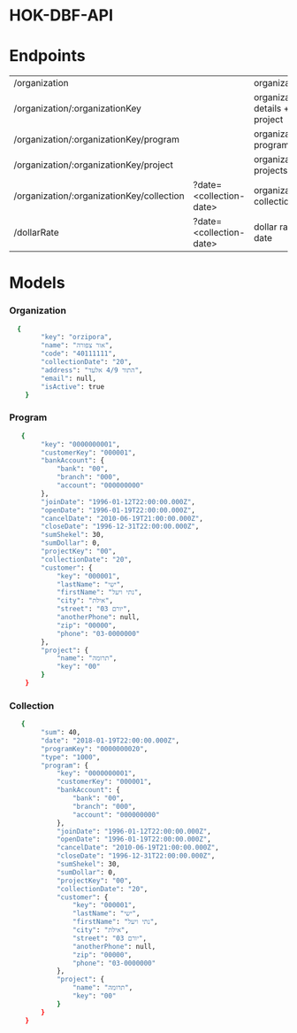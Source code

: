 # HOK-DBF-API

# Endpoints
|   |   |   |  
|---|---|---|
| /organization  |   |   organizations | 
| /organization/:organizationKey   |   | organization details + project  |  
| /organization/:organizationKey/program   |   |  organization programs |  
| /organization/:organizationKey/project  |   |  organization projects |  
| /organization/:organizationKey/collection    |?date=\<collection-date>   |  organization collections | 
| /dollarRate     |?date=\<collection-date>    | dollar rate by date  |

# Models
### Organization
```sh
  {
        "key": "orzipora",
        "name": "אור צפורה",
        "code": "40111111",
        "collectionDate": "20",
        "address": "התור 4/9 אלעד",
        "email": null,
        "isActive": true
    }
```
### Program
```sh
   {
        "key": "0000000001",
        "customerKey": "000001",
        "bankAccount": {
            "bank": "00",
            "branch": "000",
            "account": "000000000"
        },
        "joinDate": "1996-01-12T22:00:00.000Z",
        "openDate": "1996-01-19T22:00:00.000Z",
        "cancelDate": "2010-06-19T21:00:00.000Z",
        "closeDate": "1996-12-31T22:00:00.000Z",
        "sumShekel": 30,
        "sumDollar": 0,
        "projectKey": "00",
        "collectionDate": "20",
        "customer": {
            "key": "000001",
            "lastName": "ישי",
            "firstName": "נתי ויעל",
            "city": "אילת",
            "street": "יורם 03",
            "anotherPhone": null,
            "zip": "00000",
            "phone": "03-0000000"
        },
        "project": {
            "name": "תרומה",
            "key": "00"
        }
    }
```

### Collection
```sh
   {
        "sum": 40,
        "date": "2018-01-19T22:00:00.000Z",
        "programKey": "0000000020",
        "type": "1000",
        "program": {
	        "key": "0000000001",
	        "customerKey": "000001",
	        "bankAccount": {
	            "bank": "00",
	            "branch": "000",
	            "account": "000000000"
	        },
	        "joinDate": "1996-01-12T22:00:00.000Z",
	        "openDate": "1996-01-19T22:00:00.000Z",
            "cancelDate": "2010-06-19T21:00:00.000Z",
	        "closeDate": "1996-12-31T22:00:00.000Z",
	        "sumShekel": 30,
	        "sumDollar": 0,
	        "projectKey": "00",		
        	"collectionDate": "20",
	        "customer": {
	            "key": "000001",
	            "lastName": "ישי",
	            "firstName": "נתי ויעל",
	            "city": "אילת",
	            "street": "יורם 03",
	            "anotherPhone": null,
	            "zip": "00000",
	            "phone": "03-0000000"
	        },
	        "project": {
	            "name": "תרומה",
	            "key": "00"
	        }
	    }
    }
```

